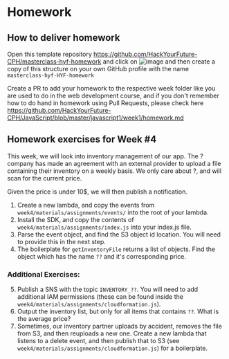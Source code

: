 # Homework

## How to deliver homework

Open this template repository https://github.com/HackYourFuture-CPH/masterclass-hyf-homework and click on ![image](https://user-images.githubusercontent.com/6642037/115988976-3796da80-a5bc-11eb-9184-554a2218b2ae.png) and then create a copy of this structure on your own GitHub profile with the name `masterclass-hyf-HYF-homework`

Create a PR to add your homework to the respective week folder like you are used to do in the web development course, and if you don't remember how to do hand in homework using Pull Requests, please check here https://github.com/HackYourFuture-CPH/JavaScript/blob/master/javascript1/week1/homework.md

## Homework exercises for Week #4

This week, we will look into inventory management of our app. The ? company has made an agreement with an external provider to upload a file containing their inventory on a weekly basis. We only care about ?, and will scan for the current price.

Given the price is under 10$, we will then publish a notification.

1. Create a new lambda, and copy the events from `week4/materials/assignments/events/` into the root of your lambda.
2. Install the SDK, and copy the contents of `week4/materials/assignments/index.js` into your index.js file.
3. Parse the event object, and find the S3 object id location. You will need to provide this in the next step.
4. The boilerplate for `getInventoryFile` returns a list of objects. Find the object which has the name `??` and it's corresponding price.

### Additional Exercises:

5. Publish a SNS with the topic `INVENTORY_??`. You will need to add additional IAM permissions (these can be found inside the `week4/materials/assignments/cloudformation.js`).
6. Output the inventory list, but only for all items that contains `??`. What is the average price?
7. Sometimes, our inventory partner uploads by accident, removes the file from S3, and then reuploads a new one. Create a new lambda that listens to a delete event, and then publish that to S3 (see `week4/materials/assignments/cloudformation.js`) for a boilerplate.

